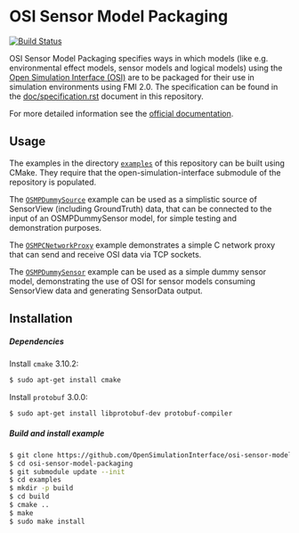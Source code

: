 # OSI Sensor Model Packaging

[![Build Status](https://travis-ci.com/OpenSimulationInterface/osi-sensor-model-packaging.svg?branch=master)](https://travis-ci.com/OpenSimulationInterface/osi-sensor-model-packaging)

OSI Sensor Model Packaging specifies ways in which models (like e.g. environmental effect models, sensor models and logical models) using the [Open Simulation Interface (OSI)][] are to be packaged for their use in simulation environments using FMI 2.0.
The specification can be found in the [doc/specification.rst](doc/specification.rst) document in this repository.

For more detailed information see the [official documentation](https://opensimulationinterface.github.io/osi-documentation/osi-sensor-model-packaging/README.html).

[Open Simulation Interface (OSI)]: https://github.com/OpenSimulationInterface/open-simulation-interface

## Usage
The examples in the directory [`examples`](https://github.com/OpenSimulationInterface/osi-sensor-model-packaging/tree/master/examples) of this repository can be built using CMake. They require that the open-simulation-interface submodule of the repository is populated.

The [`OSMPDummySource`](https://github.com/OpenSimulationInterface/osi-sensor-model-packaging/tree/master/examples/OSMPDummySource) example can be used as a simplistic source of SensorView (including GroundTruth) data, that can be connected to the input of an OSMPDummySensor model, for simple testing and demonstration purposes.

The [`OSMPCNetworkProxy`](https://github.com/OpenSimulationInterface/osi-sensor-model-packaging/tree/master/examples/OSMPCNetworkProxy) example demonstrates a simple C network proxy that can send and receive OSI data via TCP sockets.

The [`OSMPDummySensor`](https://github.com/OpenSimulationInterface/osi-sensor-model-packaging/tree/master/examples/OSMPDummySensor) example can be used as a simple dummy sensor model, demonstrating the use of OSI for sensor models consuming SensorView data and generating SensorData output.

## Installation
##### Dependencies

Install `cmake` 3.10.2:
```bash
$ sudo apt-get install cmake
```
Install `protobuf` 3.0.0:
```bash
$ sudo apt-get install libprotobuf-dev protobuf-compiler
```

##### Build and install example
```bash
$ git clone https://github.com/OpenSimulationInterface/osi-sensor-model-packaging.git
$ cd osi-sensor-model-packaging
$ git submodule update --init
$ cd examples
$ mkdir -p build
$ cd build
$ cmake ..
$ make
$ sudo make install
```
